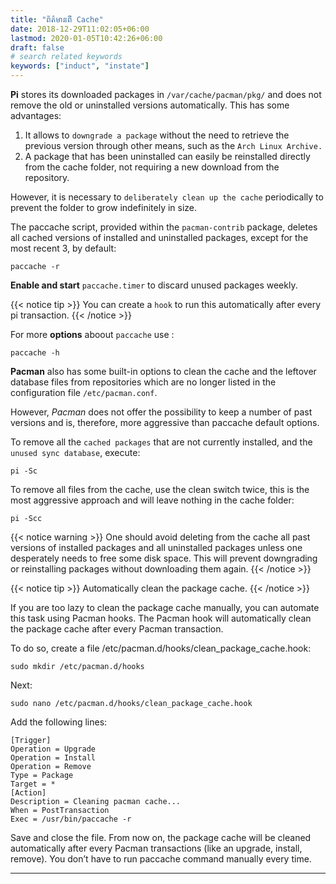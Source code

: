 ```yaml
---
title: "ព័ត៌មានពី Cache"
date: 2018-12-29T11:02:05+06:00
lastmod: 2020-01-05T10:42:26+06:00
draft: false
# search related keywords
keywords: ["induct", "instate"]
---
```


**Pi** stores its downloaded packages in `/var/cache/pacman/pkg/` and does not remove the old or uninstalled versions automatically. This has some advantages:

1. It allows to `downgrade a package` without the need to retrieve the previous version through other means, such as the `Arch Linux Archive.`
2. A package that has been uninstalled can easily be reinstalled directly from the cache folder, not requiring a new download from the repository.

However, it is necessary to `deliberately clean up the cache` periodically to prevent the folder to grow indefinitely in size.

The paccache script, provided within the `pacman-contrib` package, deletes all cached versions of installed and uninstalled packages, except for the most recent 3, by default:
```
paccache -r
```
**Enable and start** `paccache.timer` to discard unused packages weekly.

{{< notice tip >}}
You can create a `hook` to run this automatically after every pi transaction.
{{< /notice >}}

For more **options** aboout `paccache` use :
```
paccache -h
```
**Pacman** also has some built-in options to clean the cache and the leftover database files from repositories which are no longer listed in the configuration file `/etc/pacman.conf`. 

However, *Pacman* does not offer the possibility to keep a number of past versions and is, therefore, more aggressive than paccache default options.

To remove all the `cached packages` that are not currently installed, and the `unused sync database`, execute:
```
pi -Sc
```

To remove all files from the cache, use the clean switch twice, this is the most aggressive approach and will leave nothing in the cache folder:
```
pi -Scc
```

{{< notice warning >}}
One should avoid deleting from the cache all past versions of installed packages and all uninstalled packages unless one desperately needs to free some disk space. This will prevent downgrading or reinstalling packages without downloading them again.
{{< /notice >}}

{{< notice tip >}}
Automatically clean the package cache.
{{< /notice >}}


If you are too lazy to clean the package cache manually, you can automate this task using Pacman hooks. The Pacman hook will automatically clean the package cache after every Pacman transaction.


To do so, create a file /etc/pacman.d/hooks/clean_package_cache.hook:
```
sudo mkdir /etc/pacman.d/hooks
```
Next:
```
sudo nano /etc/pacman.d/hooks/clean_package_cache.hook
```
Add the following lines:
```
[Trigger]
Operation = Upgrade
Operation = Install
Operation = Remove
Type = Package
Target = *
[Action]
Description = Cleaning pacman cache...
When = PostTransaction
Exec = /usr/bin/paccache -r
```
Save and close the file. From now on, the package cache will be cleaned automatically after every Pacman transactions (like an upgrade, install, remove). You don’t have to run paccache command manually every time.

----


